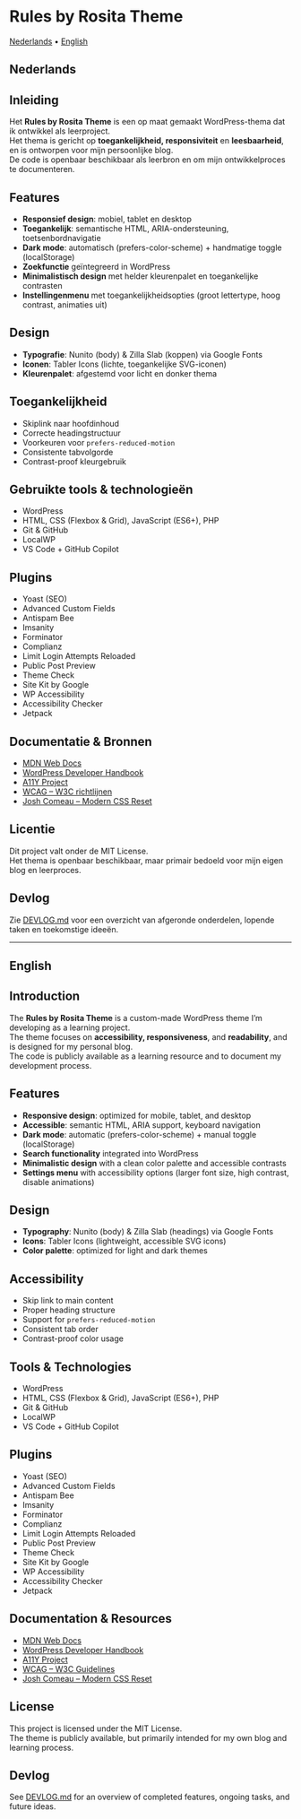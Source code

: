 # Rules by Rosita Theme

[Nederlands](#nederlands) • [English](#english)

## Nederlands

## Inleiding

Het **Rules by Rosita Theme** is een op maat gemaakt WordPress-thema dat ik ontwikkel als leerproject.  
Het thema is gericht op **toegankelijkheid, responsiviteit** en **leesbaarheid**, en is ontworpen voor mijn persoonlijke blog.  
De code is openbaar beschikbaar als leerbron en om mijn ontwikkelproces te documenteren.

## Features
- **Responsief design**: mobiel, tablet en desktop  
- **Toegankelijk**: semantische HTML, ARIA-ondersteuning, toetsenbordnavigatie  
- **Dark mode**: automatisch (prefers-color-scheme) + handmatige toggle (localStorage)  
- **Zoekfunctie** geïntegreerd in WordPress  
- **Minimalistisch design** met helder kleurenpalet en toegankelijke contrasten  
- **Instellingenmenu** met toegankelijkheidsopties (groot lettertype, hoog contrast, animaties uit)  

## Design
- **Typografie**: Nunito (body) & Zilla Slab (koppen) via Google Fonts  
- **Iconen**: Tabler Icons (lichte, toegankelijke SVG-iconen)  
- **Kleurenpalet**: afgestemd voor licht en donker thema  

## Toegankelijkheid
- Skiplink naar hoofdinhoud  
- Correcte headingstructuur  
- Voorkeuren voor `prefers-reduced-motion`  
- Consistente tabvolgorde  
- Contrast-proof kleurgebruik  

## Gebruikte tools & technologieën
- WordPress  
- HTML, CSS (Flexbox & Grid), JavaScript (ES6+), PHP  
- Git & GitHub  
- LocalWP  
- VS Code + GitHub Copilot  

## Plugins
- Yoast (SEO)  
- Advanced Custom Fields  
- Antispam Bee  
- Imsanity  
- Forminator  
- Complianz  
- Limit Login Attempts Reloaded  
- Public Post Preview  
- Theme Check  
- Site Kit by Google  
- WP Accessibility  
- Accessibility Checker  
- Jetpack  

## Documentatie & Bronnen
- [MDN Web Docs](https://developer.mozilla.org)  
- [WordPress Developer Handbook](https://developer.wordpress.org/themes/)  
- [A11Y Project](https://www.a11yproject.com)  
- [WCAG – W3C richtlijnen](https://www.w3.org/WAI/standards-guidelines/wcag/)  
- [Josh Comeau – Modern CSS Reset](https://www.joshwcomeau.com/css/custom-css-reset/)  

## Licentie
Dit project valt onder de MIT License.  
Het thema is openbaar beschikbaar, maar primair bedoeld voor mijn eigen blog en leerproces.

## Devlog
Zie [DEVLOG.md](./DEVLOG.md) voor een overzicht van afgeronde onderdelen, lopende taken en toekomstige ideeën.

---

## English

## Introduction

The **Rules by Rosita Theme** is a custom-made WordPress theme I’m developing as a learning project.  
The theme focuses on **accessibility, responsiveness**, and **readability**, and is designed for my personal blog.  
The code is publicly available as a learning resource and to document my development process.

## Features
- **Responsive design**: optimized for mobile, tablet, and desktop  
- **Accessible**: semantic HTML, ARIA support, keyboard navigation  
- **Dark mode**: automatic (prefers-color-scheme) + manual toggle (localStorage)  
- **Search functionality** integrated into WordPress  
- **Minimalistic design** with a clean color palette and accessible contrasts  
- **Settings menu** with accessibility options (larger font size, high contrast, disable animations)  

## Design
- **Typography**: Nunito (body) & Zilla Slab (headings) via Google Fonts  
- **Icons**: Tabler Icons (lightweight, accessible SVG icons)  
- **Color palette**: optimized for light and dark themes  

## Accessibility
- Skip link to main content  
- Proper heading structure  
- Support for `prefers-reduced-motion`  
- Consistent tab order  
- Contrast-proof color usage  

## Tools & Technologies
- WordPress  
- HTML, CSS (Flexbox & Grid), JavaScript (ES6+), PHP  
- Git & GitHub  
- LocalWP  
- VS Code + GitHub Copilot  

## Plugins
- Yoast (SEO)  
- Advanced Custom Fields  
- Antispam Bee  
- Imsanity  
- Forminator  
- Complianz  
- Limit Login Attempts Reloaded  
- Public Post Preview  
- Theme Check  
- Site Kit by Google  
- WP Accessibility  
- Accessibility Checker  
- Jetpack  

## Documentation & Resources
- [MDN Web Docs](https://developer.mozilla.org)  
- [WordPress Developer Handbook](https://developer.wordpress.org/themes/)  
- [A11Y Project](https://www.a11yproject.com)  
- [WCAG – W3C Guidelines](https://www.w3.org/WAI/standards-guidelines/wcag/)  
- [Josh Comeau – Modern CSS Reset](https://www.joshwcomeau.com/css/custom-css-reset/)  

## License
This project is licensed under the MIT License.  
The theme is publicly available, but primarily intended for my own blog and learning process.

## Devlog
See [DEVLOG.md](./DEVLOG.md) for an overview of completed features, ongoing tasks, and future ideas.